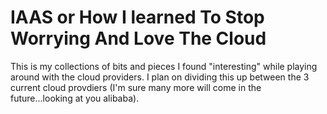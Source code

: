 # IAAS or How I learned To Stop Worrying And Love The Cloud
This is my collections of bits and pieces I found "interesting" while playing around with the cloud providers.
I plan on dividing this up between the 3 current cloud provdiers (I'm sure many more will come in the future...looking at you alibaba).
